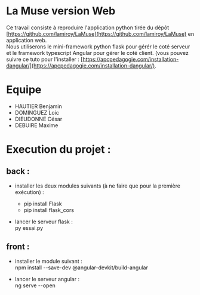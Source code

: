 # La Muse version Web
Ce travail consiste à reproduire l'application python
tirée du dépôt [https://github.com/lamiroy/LaMuse](https://github.com/lamiroy/LaMuse) en application web.  
Nous utiliserons le mini-framework python flask pour gérér le coté serveur et le framework typescript Angular pour gérer le coté client. (vous pouvez suivre ce tuto pour l'installer : [https://apcpedagogie.com/installation-dangular/](https://apcpedagogie.com/installation-dangular/).

# Equipe
- HAUTIER Benjamin
- DOMINGUEZ Loic
- DIEUDONNE César
- DEBUIRE Maxime

# Execution du projet :
## back :
- installer les deux modules suivants (à ne faire que pour la première exécution) :
	- pip install Flask
	- pip install flask_cors

- lancer le serveur flask :  
	py essai.py

## front :
- installer le module suivant :  
	npm install --save-dev @angular-devkit/build-angular

- lancer le serveur angular :  
	ng serve --open



